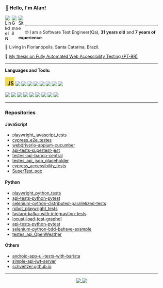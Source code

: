 ### 👋 Hello, I'm Alan!

<a target="_blank" href="https://www.linkedin.com/in/alansc/">
  <img align="left" alt="LinkdeIN" width="22px" src="https://cdn.jsdelivr.net/npm/simple-icons@v3/icons/linkedin.svg" />
</a>
<a target="_blank" href="mailto:alan.schveitzer@gmail.com">
  <img align="left" alt="Gmail" width="22px" src="https://cdn.jsdelivr.net/npm/simple-icons@v3/icons/gmail.svg" />
</a>  
<a target="_blank" href="https://schveitzer.github.io/">
  <img align="left" alt="Site" width="22px" src="https://api.iconify.design/dashicons:admin-site.svg" />
</a>  
</br>

---- 

🤓 I am a Software Test Engineer(Qa), **31 years old** and **7 years of experience**.

🚩 Living in Florianópolis, Santa Catarina, Brazil.

📖 [My thesis on Fully Automated Web Accessibility Testing (PT-BR)](https://repositorio.ufsc.br/bitstream/handle/123456789/232967/Monografia_Alan_Schveitzer.pdf)

----

**Languages and Tools:**  

<code title="JavaScript"><img height="30" src="https://raw.githubusercontent.com/github/explore/80688e429a7d4ef2fca1e82350fe8e3517d3494d/topics/javascript/javascript.png"></code>
<code title="Python"><img height="30" src="https://api.iconify.design/logos:python.svg"></code>
<code title="SQL"><img height="30" src="https://icons-for-free.com/iconfiles/png/512/file+sql+icon-1320183612970878250.png"></code>
<code title="Playwright"><img height="30" src="https://api.iconify.design/logos/playwright.svg"></code>
<code title="Selenium"><img height="30" src="https://api.iconify.design/logos:selenium.svg"></code>
<code title="WebdriverIO"><img height="30" src="https://www.testautomation.app/wp-content/uploads/2018/11/webdriver-robot-with-dots.png"></code>
<code title="Cypress"><img height="30" src="https://api.iconify.design/logos/cypress-icon.svg"></code>
<code title="Appium"><img height="30" src="https://api.iconify.design/logos:appium.svg"></code>
<code title="Cucumber"><img height="30" src="https://api.iconify.design/logos:cucumber.svg"></code>
<br>
<br/>
<code title="AWS"><img height="30" src="https://api.iconify.design/skill-icons/aws-dark.svg"></code>
<code title="Pytest"><img height="30" src="https://tetamap.files.wordpress.com/2015/02/pytest1.png"></code>
<code title="Behave"><img height="30" src="https://behave.readthedocs.io/en/latest/_static/behave_logo1.png"></code>
<code title="Jira"><img height="30" src="https://cdn.iconscout.com/icon/free/png-512/jira-282222.png"></code>
<code title="Postman"><img height="30" src="https://api.iconify.design/logos:postman.svg"></code>
<code title="Git"><img height="30" src="https://api.iconify.design/logos:git-icon.svg"></code>
<code title="Docker"><img height="30" src="https://api.iconify.design/logos:docker-icon.svg"></code>
<code title="Android Studio"><img height="30" src="https://p7.hiclipart.com/preview/483/345/293/android-studio-integrated-development-environment-intellij-idea-software-build-studio.jpg"></code>
<code title="Jenkins"><img height="30" src="https://api.iconify.design/logos:jenkins.svg"></code>

----

### Repositories

#### JavaScript

- [playwright_javascript_tests](https://github.com/Schveitzer/playwright_javascript_tests)
- [cypress_e2e_testes](https://github.com/Schveitzer/cypress_e2e_testes)
- [webdriverio-appium-cucumber](https://github.com/Schveitzer/webdriverio-appium-cucumber-boilerplate)
- [api-tests-supertest-jest](https://github.com/Schveitzer/api-tests-supertest-jest)
- [testes-api-banco-central](https://github.com/Schveitzer/testes-api-banco-central)
- [testes_api_json_placeholder](https://github.com/Schveitzer/testes_api_json_placeholder)
- [cypress_accessibility_tests](https://github.com/Schveitzer/cypress_accessibility_tests)
- [SuperTest_poc](https://github.com/Schveitzer/SuperTest_poc)

#### Python
- [playwright_python_tests](https://github.com/Schveitzer/playwright_python_tests)
- [api-tests-python-pytest](https://github.com/Schveitzer/api-tests-python-pytest)
- [selenium-python-distributed-parallelized-tests](https://github.com/Schveitzer/selenium-python-distributed-parallelized-tests)
- [robot_playwright_tests ](https://github.com/Schveitzer/robot_playwright_tests)
- [fastapi-kafka-with-integrastion-tests ](https://github.com/Schveitzer/fastapi-kafka-with-integrastion-tests)
- [locust-load-test-graphql ](https://github.com/Schveitzer/locust-load-test-graphql)
- [api-tests-python-pytest](https://github.com/Schveitzer/api-tests-python-pytest)
- [selenium-python-bdd-behave-example ](https://github.com/Schveitzer/selenium-python-bdd-behave-example)
- [testes_api_OpenWeather ](https://github.com/Schveitzer/testes_api_OpenWeather)

#### Others
- [android-app-ui-tests-with-barista](https://github.com/Schveitzer/android-app-ui-tests-with-barista)
- [simple-api-jwt-server](https://github.com/Schveitzer/simple-api-jwt-server)
- [schveitzer.github.io ](https://github.com/Schveitzer/schveitzer.github.io)

----

<p align="center">
  <a href="https://github.com/anuraghazra/github-readme-stats">
    <img
      align="center"
      src="https://github-readme-stats.vercel.app/api/top-langs/?username=Schveitzer&layout=compact&langs_count=6&hide=css,html,scss"
    />
  </a>
  <a href="https://github.com/anuraghazra/github-readme-stats">
    <img
      align="center"
      height="165"
      src="https://github-readme-stats.vercel.app/api?username=Schveitzer&count_private=true&show_icons=true&custom_title=Github%20Status&hide=issues"
    />
  </a>
</p>
